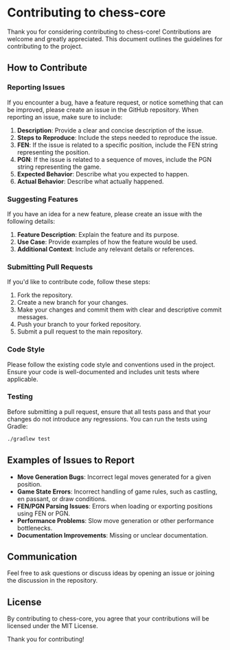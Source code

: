 # Contributing to chess-core

Thank you for considering contributing to chess-core! Contributions are welcome and greatly appreciated. This document
outlines the guidelines for contributing to the project.

## How to Contribute

### Reporting Issues

If you encounter a bug, have a feature request, or notice something that can be improved, please create an issue in the
GitHub repository. When reporting an issue, make sure to include:

1. **Description**: Provide a clear and concise description of the issue.
2. **Steps to Reproduce**: Include the steps needed to reproduce the issue.
3. **FEN**: If the issue is related to a specific position, include the FEN string representing the position.
4. **PGN**: If the issue is related to a sequence of moves, include the PGN string representing the game.
5. **Expected Behavior**: Describe what you expected to happen.
6. **Actual Behavior**: Describe what actually happened.

### Suggesting Features

If you have an idea for a new feature, please create an issue with the following details:

1. **Feature Description**: Explain the feature and its purpose.
2. **Use Case**: Provide examples of how the feature would be used.
3. **Additional Context**: Include any relevant details or references.

### Submitting Pull Requests

If you'd like to contribute code, follow these steps:

1. Fork the repository.
2. Create a new branch for your changes.
3. Make your changes and commit them with clear and descriptive commit messages.
4. Push your branch to your forked repository.
5. Submit a pull request to the main repository.

### Code Style

Please follow the existing code style and conventions used in the project. Ensure your code is well-documented and
includes unit tests where applicable.

### Testing

Before submitting a pull request, ensure that all tests pass and that your changes do not introduce any regressions. You
can run the tests using Gradle:

```bash
./gradlew test
```

## Examples of Issues to Report

- **Move Generation Bugs**: Incorrect legal moves generated for a given position.
- **Game State Errors**: Incorrect handling of game rules, such as castling, en passant, or draw conditions.
- **FEN/PGN Parsing Issues**: Errors when loading or exporting positions using FEN or PGN.
- **Performance Problems**: Slow move generation or other performance bottlenecks.
- **Documentation Improvements**: Missing or unclear documentation.

## Communication

Feel free to ask questions or discuss ideas by opening an issue or joining the discussion in the repository.

## License

By contributing to chess-core, you agree that your contributions will be licensed under the MIT License.

Thank you for contributing!